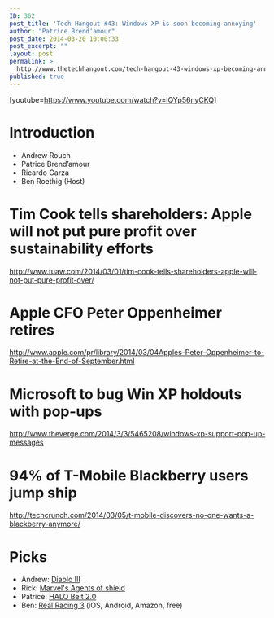 ```yaml
---
ID: 362
post_title: 'Tech Hangout #43: Windows XP is soon becoming annoying'
author: "Patrice Brend'amour"
post_date: 2014-03-20 10:00:33
post_excerpt: ""
layout: post
permalink: >
  http://www.thetechhangout.com/tech-hangout-43-windows-xp-becoming-annoying-soon/
published: true
---
```

[youtube=https://www.youtube.com/watch?v=lQYp56nyCKQ]
<h1>Introduction</h1>

<ul>
<li>Andrew Rouch</li>
<li>Patrice Brend’amour</li>
<li>Ricardo Garza</li>
<li>Ben Roethig (Host)</li>
</ul>

<h1>Tim Cook tells shareholders: Apple will not put pure profit over sustainability efforts</h1>

<p><a href="http://www.tuaw.com/2014/03/01/tim-cook-tells-shareholders-apple-will-not-put-pure-profit-over/">http://www.tuaw.com/2014/03/01/tim-cook-tells-shareholders-apple-will-not-put-pure-profit-over/</a></p>

<h1>Apple CFO Peter Oppenheimer retires</h1>

<p><a href="http://www.apple.com/pr/library/2014/03/04Apples-Peter-Oppenheimer-to-Retire-at-the-End-of-September.html">http://www.apple.com/pr/library/2014/03/04Apples-Peter-Oppenheimer-to-Retire-at-the-End-of-September.html</a></p>

<h1>Microsoft to bug Win XP holdouts with pop-ups</h1>

<p><a href="http://www.theverge.com/2014/3/3/5465208/windows-xp-support-pop-up-messages">http://www.theverge.com/2014/3/3/5465208/windows-xp-support-pop-up-messages</a></p>

<h1>94% of T-Mobile Blackberry users jump ship</h1>

<p><a href="http://techcrunch.com/2014/03/05/t-mobile-discovers-no-one-wants-a-blackberry-anymore/">http://techcrunch.com/2014/03/05/t-mobile-discovers-no-one-wants-a-blackberry-anymore/</a></p>

<h1>Picks</h1>

<ul>
<li>Andrew: <a href="http://us.battle.net/en/int?r=d3">Diablo III</a></li>
<li>Rick: <a href="http://abc.go.com/shows/marvels-agents-of-shield">Marvel's Agents of shield</a></li>
<li>Patrice: <a href="https://www.kickstarter.com/projects/137677097/halo-belt-20-bright-led-illuminated-safety-belt">HALO Belt 2.0</a></li>
<li>Ben: <a href="http://firemonkeys.com.au/downloadR3/">Real Racing 3</a> (iOS, Android, Amazon, free)</li>
</ul>